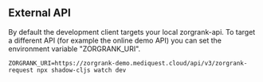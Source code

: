## External API

By default the development client targets your local zorgrank-api. To target a
different API (for example the online demo API) you can set the environment variable
"ZORGRANK_URI".

    ZORGRANK_URI=https://zorgrank-demo.mediquest.cloud/api/v3/zorgrank-request npx shadow-cljs watch dev
